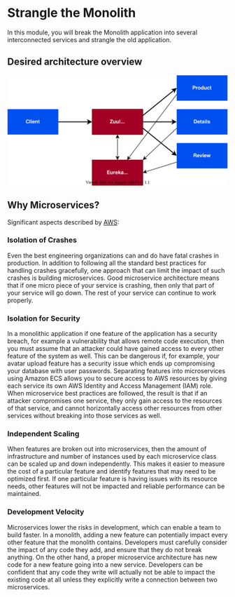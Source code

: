# Strangle the Monolith

In this module, you will break the Monolith application into several
interconnected services and strangle the old application.

## Desired architecture overview

<center><img src="images/architecture.svg" /></center>

## Why Microservices?

Significant aspects described by [AWS][1]:

### Isolation of Crashes

Even the best engineering organizations can and do have fatal crashes in
production. In addition to following all the standard best practices for
handling crashes gracefully, one approach that can limit the impact of such
crashes is building microservices. Good microservice architecture means that
if one micro piece of your service is crashing, then only that part of your
service will go down. The rest of your service can continue to work properly.

### Isolation for Security

In a monolithic application if one feature of the application has a security
breach, for example a vulnerability that allows remote code execution, then you
must assume that an attacker could have gained access to every other feature of
the system as well. This can be dangerous if, for example, your avatar upload
feature has a security issue which ends up compromising your database with user
passwords. Separating features into microservices using Amazon ECS allows you to
secure access to AWS resources by giving each service its own AWS Identity and
Access Management (IAM) role. When microservice best practices are followed, the
result is that if an attacker compromises one service, they only gain access to
the resources of that service, and cannot horizontally access other resources
from other services without breaking into those services as well.

### Independent Scaling

When features are broken out into microservices, then the amount of
infrastructure and number of instances used by each microservice class can be
scaled up and down independently. This makes it easier to measure the cost of a
particular feature and identify features that may need to be optimized first. If
one particular feature is having issues with its resource needs, other features
will not be impacted and reliable performance can be maintained.

### Development Velocity

Microservices lower the risks in development, which can enable a team to build
faster. In a monolith, adding a new feature can potentially impact every other
feature that the monolith contains. Developers must carefully consider the
impact of any code they add, and ensure that they do not break anything. On the
other hand, a proper microservice architecture has new code for a new feature
going into a new service. Developers can be confident that any code they write
will actually not be able to impact the existing code at all unless they
explicitly write a connection between two microservices.

[1]: https://aws.amazon.com/getting-started/hands-on/break-monolith-app-microservices-ecs-docker-ec2/module-three/

